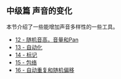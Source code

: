## 中级篇 声音的变化
本节介绍了一些能增加声音多样性的一些工具。

* <a href="ADX_Part_12.md" target="_blank">12 - 随机音高，音量和Pan</a>
* <a href="ADX_Part_13.md" target="_blank">13 - 自动化</a>
* <a href="ADX_Part_14.md" target="_blank">14 - 标记</a>
* <a href="ADX_Part_15.md" target="_blank">15 - 包络</a>
* <a href="ADX_Part_16.md" target="_blank">16 - 自动重复和随机偏移</a>